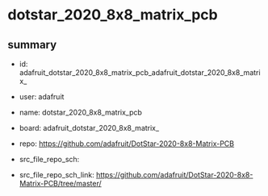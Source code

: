 # dotstar_2020_8x8_matrix_pcb
 
## summary 
* id: adafruit_dotstar_2020_8x8_matrix_pcb_adafruit_dotstar_2020_8x8_matrix_
* user: adafruit
* name: dotstar_2020_8x8_matrix_pcb
* board: adafruit_dotstar_2020_8x8_matrix_
* repo: https://github.com/adafruit/DotStar-2020-8x8-Matrix-PCB



* src_file_repo_sch: 
* src_file_repo_sch_link: https://github.com/adafruit/DotStar-2020-8x8-Matrix-PCB/tree/master/






